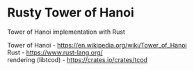 # Rusty Tower of Hanoi
Tower of Hanoi implementation with Rust

Tower of Hanoi - https://en.wikipedia.org/wiki/Tower_of_Hanoi  
Rust - https://www.rust-lang.org/  
rendering (libtcod) - https://crates.io/crates/tcod  
